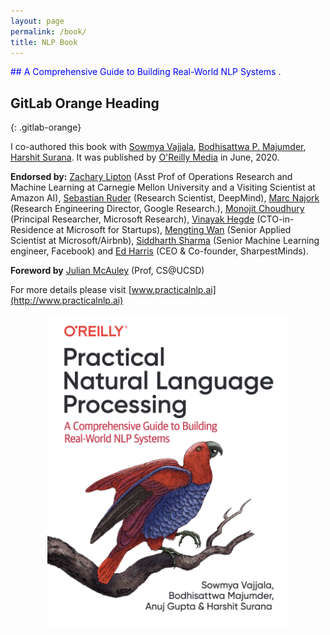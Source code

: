 ```yaml
---
layout: page
permalink: /book/
title: NLP Book
---
```


<span style="color:blue">
## A Comprehensive Guide to Building Real-World NLP Systems
</span>.

## GitLab Orange Heading
{: .gitlab-orange}

I co-authored this book with [Sowmya Vajjala](https://www.linkedin.com/in/sowmya-vajjala-2a38734/), [Bodhisattwa P. Majumder](http://www.majumderb.com/), [Harshit Surana](http://harshitsurana.com/). It was published by [O'Reilly Media](http://shop.oreilly.com/product/0636920262329.do) in June, 2020.

**Endorsed by:**
[Zachary Lipton](https://www.acmilab.org/people/zachary-lipton/) (Asst Prof of Operations Research and Machine Learning at Carnegie Mellon University and a Visiting Scientist at Amazon AI), [Sebastian Ruder](https://ruder.io/) (Research Scientist, DeepMind), [Marc Najork](http://marc.najork.org/) (Research Engineering Director, Google Research.), [Monojit Choudhury](https://www.microsoft.com/en-us/research/people/monojitc/) (Principal Researcher, Microsoft Research), [Vinayak Hegde](https://www.linkedin.com/in/vinayakh/) (CTO-in-Residence at Microsoft for Startups), [Mengting Wan](https://mengtingwan.github.io/) (Senior Applied Scientist at Microsoft/Airbnb), [Siddharth Sharma](https://www.linkedin.com/in/siddharth-sharma-31140210/) (Senior Machine Learning engineer, Facebook) and [Ed Harris](https://www.linkedin.com/in/e10is/) (CEO & Co-founder, SharpestMinds).

**Foreword by** [Julian McAuley](https://cseweb.ucsd.edu/~jmcauley/) (Prof, CS@UCSD)


For more details please visit [www.practicalnlp.ai](http://www.practicalnlp.ai)

<!-- 
<div class="col">
  <div class="col-md-8" markdown="1">
    lo bhai
  </div>
  <div class="col-md-4" markdown="1">
  <!-- ![Alt Text](../img/folder/blah.jpg) 
  <img height="500px" class="center-block" src="/images/PNLPbook.png">
  </div>
</div> 
-->

<p align="center">

<picture>
  <source srcset='/images/PNLPbook.webp' type='image/webp' />
  <img
    height="500px"
    src='/images/PNLPbook.jpg'
    alt='PNLP Book'>
</picture>

</p>

